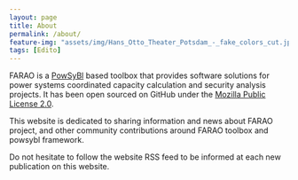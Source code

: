 ```yaml
---
layout: page
title: About
permalink: /about/
feature-img: "assets/img/Hans_Otto_Theater_Potsdam_-_fake_colors_cut.jpg"
tags: [Edito]
---
```


FARAO is a [PowSyBl](http://www.powsybl.org) based toolbox that provides software solutions for power systems coordinated capacity calculation and security analysis projects. It has been open sourced on GitHub under the [Mozilla Public License 2.0](https://www.mozilla.org/en-US/MPL/2.0/).

This website is dedicated to sharing information and news about FARAO project, and other community contributions around FARAO toolbox and powsybl framework.

Do not hesitate to follow the website RSS feed to be informed at each new publication on this website.
 
